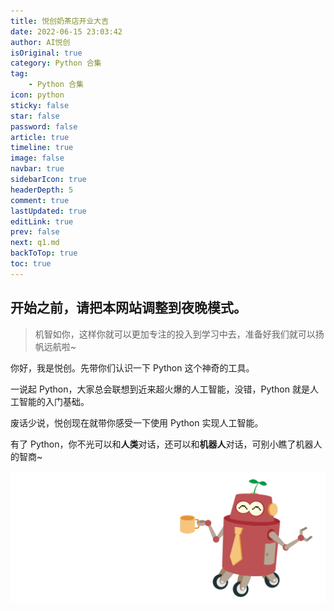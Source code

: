 ```yaml
---
title: 悦创奶茶店开业大吉
date: 2022-06-15 23:03:42
author: AI悦创
isOriginal: true
category: Python 合集
tag:
    - Python 合集
icon: python
sticky: false
star: false
password: false
article: true
timeline: true
image: false
navbar: true
sidebarIcon: true
headerDepth: 5
comment: true
lastUpdated: true
editLink: true
prev: false
next: q1.md
backToTop: true
toc: true
---
```


## 开始之前，请把本网站调整到夜晚模式。

> 机智如你，这样你就可以更加专注的投入到学习中去，准备好我们就可以扬帆远航啦~

你好，我是悦创。先带你们认识一下 Python 这个神奇的工具。

一说起 Python，大家总会联想到近来超火爆的人工智能，没错，Python 就是人工智能的入门基础。

废话少说，悦创现在就带你感受一下使用 Python 实现人工智能。

有了 Python，你不光可以和**人类**对话，还可以和**机器人**对话，可别小瞧了机器人的智商~

![img](./README.assets/eec7c55447ce39942d9a45afe5b78874.png)

